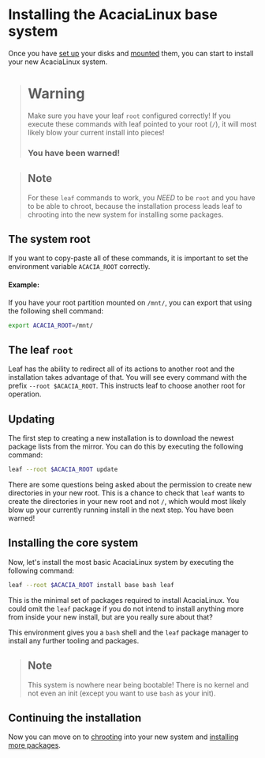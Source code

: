 # Installing the AcaciaLinux base system

Once you have [set up](/installation/disk_setup.md) your disks and [mounted](/installation/mounting.md) them, you can start to install your new AcaciaLinux system.

> # **Warning**
>
> Make sure you have your leaf `root` configured correctly! If you execute these commands with leaf pointed to your root (`/`), it will most likely blow your current install into pieces!
>
> ### You have been warned!

> ## **Note**
>
> For these `leaf` commands to work, you *NEED* to be `root` and you have to be able to chroot, because the installation process leads leaf to chrooting into the new system for installing some packages.

## The system root
If you want to copy-paste all of these commands, it is important to set the environment variable `ACACIA_ROOT` correctly.
#### Example:
If you have your root partition mounted on `/mnt/`, you can export that using the following shell command:
```bash
export ACACIA_ROOT=/mnt/
```

## The leaf `root`
Leaf has the ability to redirect all of its actions to another root and the installation takes advantage of that. You will see every command with the prefix `--root $ACACIA_ROOT`. This instructs leaf to choose another root for operation.

## Updating
The first step to creating a new installation is to download the newest package lists from the mirror. You can do this by executing the following command:
```bash
leaf --root $ACACIA_ROOT update
```
There are some questions being asked about the permission to create new directories in your new root. This is a chance to check that `leaf` wants to create the directories in your new root and not `/`, which would most likely blow up your currently running install in the next step. You have been warned!

## Installing the core system
Now, let's install the most basic AcaciaLinux system by executing the following command:
```bash
leaf --root $ACACIA_ROOT install base bash leaf
```
This is the minimal set of packages required to install AcaciaLinux. You could omit the `leaf` package if you do not intend to install anything more from inside your new install, but are you really sure about that?

This environment gives you a `bash` shell and the `leaf` package manager to install any further tooling and packages.

> ## **Note**
>
> This system is nowhere near being bootable! There is no kernel and not even an init (except you want to use `bash` as your init).

## Continuing the installation
Now you can move on to [chrooting](installation/chrooting.md) into your new system and [installing more packages](installation/bootable_system.md).
